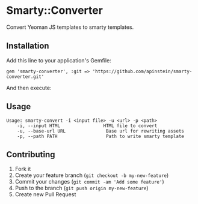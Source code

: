 # Smarty::Converter

Convert Yeoman JS templates to smarty templates.

## Installation

Add this line to your application's Gemfile:

    gem 'smarty-converter', :git => 'https://github.com/apinstein/smarty-converter.git'

And then execute:

## Usage

    Usage: smarty-convert -i <input file> -u <url> -p <path>
        -i, --input HTML                HTML file to convert
        -u, --base-url URL               Base url for rewriting assets
        -p, --path PATH                  Path to write smarty template

## Contributing

1. Fork it
2. Create your feature branch (`git checkout -b my-new-feature`)
3. Commit your changes (`git commit -am 'Add some feature'`)
4. Push to the branch (`git push origin my-new-feature`)
5. Create new Pull Request
